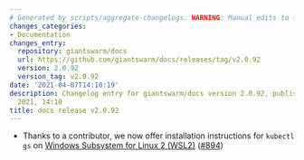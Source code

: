 ```yaml
---
# Generated by scripts/aggregate-changelogs. WARNING: Manual edits to this files will be overwritten.
changes_categories:
- Documentation
changes_entry:
  repository: giantswarm/docs
  url: https://github.com/giantswarm/docs/releases/tag/v2.0.92
  version: 2.0.92
  version_tag: v2.0.92
date: '2021-04-07T14:10:19'
description: Changelog entry for giantswarm/docs version 2.0.92, published on 07 April
  2021, 14:10
title: docs release v2.0.92
---
```


- Thanks to a contributor, we now offer installation instructions for `kubectl gs` on [Windows Subsystem for Linux 2 (WSL2)](https://docs.giantswarm.io/use-the-api/kubectl-gs/installation/#windows-subsystem-for-linux-2-wsl2) ([#894](https://github.com/giantswarm/docs/pull/894))
